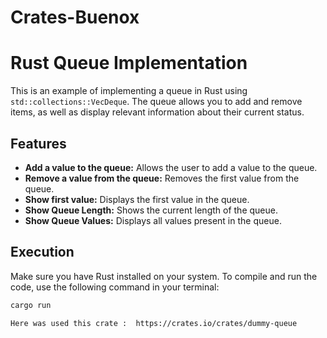 # Crates-Buenox
# Rust Queue Implementation

This is an example of implementing a queue in Rust using `std::collections::VecDeque`. The queue allows you to add and remove items, as well as display relevant information about their current status.

## Features

- **Add a value to the queue:** Allows the user to add a value to the queue.
- **Remove a value from the queue:** Removes the first value from the queue.
- **Show first value:** Displays the first value in the queue.
- **Show Queue Length:** Shows the current length of the queue.
- **Show Queue Values:** Displays all values ​​present in the queue.

## Execution
Make sure you have Rust installed on your system. To compile and run the code, use the following command in your terminal:

```bash
cargo run

Here was used this crate :  https://crates.io/crates/dummy-queue 
